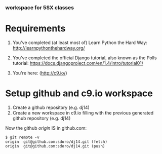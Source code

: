 
### workspace for 5SX classes

# Requirements

1. You've completed (at least most of) Learn Python the Hard Way: http://learnpythonthehardway.org/

2. You've completed the official Django tutorial, also known as the Polls tutorial: https://docs.djangoproject.com/en/1.4/intro/tutorial01/

3. You're here: (http://c9.io/)

# Setup github and c9.io workspace

1. Create a github repository (e.g. dj14)
2. Create a new workspace in c9.io filling with the previous generated github repository (e.g. dj14)

Now the github *origin* IS in github.com:

    $ git remote -v
    origin  git@github.com:sdoro/dj14.git (fetch)
    origin  git@github.com:sdoro/dj14.git (push)


